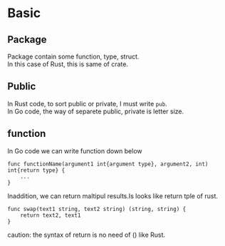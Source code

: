 # Basic

## Package
Package contain some function, type, struct.  
In this case of Rust, this is same of crate.

## Public
In Rust code, to sort public or private, I must write `pub`.  
In Go code, the way of separete public, private is letter size.  

## function
In Go code we can write function down below
```
func functionName(argument1 int{argument type}, argument2, int) int{return type} {
    ...
}
```
Inaddition, we can return maltipul results.Is looks like return tple of rust.
```
func swap(text1 string, text2 string) (string, string) {
    return text2, text1
}
```
caution: the syntax of return is no need of () like Rust.